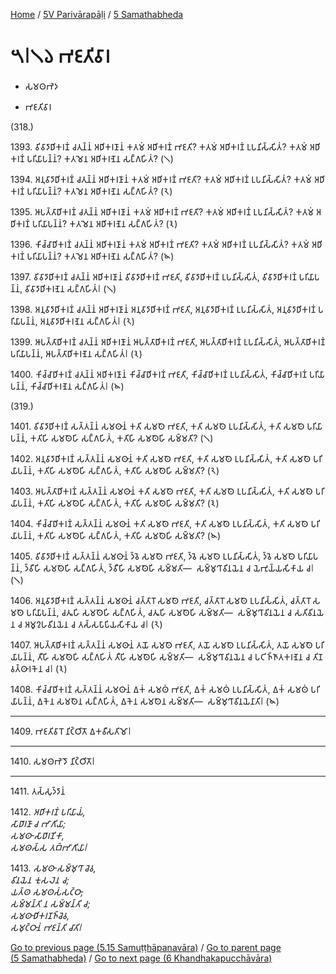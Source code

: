 
[Home](/) / [5V Parivārapāḷi](...md) / [5 Samathabheda](../5V/5.md)

# 𑁫𑁇𑁧𑁬 𑀪𑀚𑀢𑀺𑀯𑀸𑀭

* 𑀲𑀫𑀣𑀪𑁂𑀤

* 𑀪𑀚𑀢𑀺𑀯𑀸𑀭

(318.)

1393\. 𑀯𑀺𑀯𑀸𑀤𑀸𑀥𑀺𑀓𑀭𑀡𑀁 𑀘𑀢𑀼𑀦𑁆𑀦𑀁 𑀅𑀥𑀺𑀓𑀭𑀡𑀸𑀦𑀁 𑀓𑀢𑀫𑀁 𑀅𑀥𑀺𑀓𑀭𑀡𑀁 𑀪𑀚𑀢𑀺? 𑀓𑀢𑀫𑀁 𑀅𑀥𑀺𑀓𑀭𑀡𑀁 𑀉𑀧𑀦𑀺𑀲𑁆𑀲𑀺𑀢𑀁? 𑀓𑀢𑀫𑀁 𑀅𑀥𑀺𑀓𑀭𑀡𑀁 𑀧𑀭𑀺𑀬𑀸𑀧𑀦𑁆𑀦𑀁? 𑀓𑀢𑀫𑁂𑀦 𑀅𑀥𑀺𑀓𑀭𑀡𑁂𑀦 𑀲𑀗𑁆𑀕𑀳𑀺𑀢𑀁? (𑁧)

1394\. 𑀅𑀦𑀼𑀯𑀸𑀤𑀸𑀥𑀺𑀓𑀭𑀡𑀁 𑀘𑀢𑀼𑀦𑁆𑀦𑀁 𑀅𑀥𑀺𑀓𑀭𑀡𑀸𑀦𑀁 𑀓𑀢𑀫𑀁 𑀅𑀥𑀺𑀓𑀭𑀡𑀁 𑀪𑀚𑀢𑀺? 𑀓𑀢𑀫𑀁 𑀅𑀥𑀺𑀓𑀭𑀡𑀁 𑀉𑀧𑀦𑀺𑀲𑁆𑀲𑀺𑀢𑀁? 𑀓𑀢𑀫𑀁 𑀅𑀥𑀺𑀓𑀭𑀡𑀁 𑀧𑀭𑀺𑀬𑀸𑀧𑀦𑁆𑀦𑀁? 𑀓𑀢𑀫𑁂𑀦 𑀅𑀥𑀺𑀓𑀭𑀡𑁂𑀦 𑀲𑀗𑁆𑀕𑀳𑀺𑀢𑀁? (𑁨)

1395\. 𑀆𑀧𑀢𑁆𑀢𑀸𑀥𑀺𑀓𑀭𑀡𑀁 𑀘𑀢𑀼𑀦𑁆𑀦𑀁 𑀅𑀥𑀺𑀓𑀭𑀡𑀸𑀦𑀁 𑀓𑀢𑀫𑀁 𑀅𑀥𑀺𑀓𑀭𑀡𑀁 𑀪𑀚𑀢𑀺? 𑀓𑀢𑀫𑀁 𑀅𑀥𑀺𑀓𑀭𑀡𑀁 𑀉𑀧𑀦𑀺𑀲𑁆𑀲𑀺𑀢𑀁? 𑀓𑀢𑀫𑀁 𑀅𑀥𑀺𑀓𑀭𑀡𑀁 𑀧𑀭𑀺𑀬𑀸𑀧𑀦𑁆𑀦𑀁? 𑀓𑀢𑀫𑁂𑀦 𑀅𑀥𑀺𑀓𑀭𑀡𑁂𑀦 𑀲𑀗𑁆𑀕𑀳𑀺𑀢𑀁? (𑁩)

1396\. 𑀓𑀺𑀘𑁆𑀘𑀸𑀥𑀺𑀓𑀭𑀡𑀁 𑀘𑀢𑀼𑀦𑁆𑀦𑀁 𑀅𑀥𑀺𑀓𑀭𑀡𑀸𑀦𑀁 𑀓𑀢𑀫𑀁 𑀅𑀥𑀺𑀓𑀭𑀡𑀁 𑀪𑀚𑀢𑀺? 𑀓𑀢𑀫𑀁 𑀅𑀥𑀺𑀓𑀭𑀡𑀁 𑀉𑀧𑀦𑀺𑀲𑁆𑀲𑀺𑀢𑀁? 𑀓𑀢𑀫𑀁 𑀅𑀥𑀺𑀓𑀭𑀡𑀁 𑀧𑀭𑀺𑀬𑀸𑀧𑀦𑁆𑀦𑀁? 𑀓𑀢𑀫𑁂𑀦 𑀅𑀥𑀺𑀓𑀭𑀡𑁂𑀦 𑀲𑀗𑁆𑀕𑀳𑀺𑀢𑀁? (𑁪)

1397\. 𑀯𑀺𑀯𑀸𑀤𑀸𑀥𑀺𑀓𑀭𑀡𑀁 𑀘𑀢𑀼𑀦𑁆𑀦𑀁 𑀅𑀥𑀺𑀓𑀭𑀡𑀸𑀦𑀁 𑀯𑀺𑀯𑀸𑀤𑀸𑀥𑀺𑀓𑀭𑀡𑀁 𑀪𑀚𑀢𑀺, 𑀯𑀺𑀯𑀸𑀤𑀸𑀥𑀺𑀓𑀭𑀡𑀁 𑀉𑀧𑀦𑀺𑀲𑁆𑀲𑀺𑀢𑀁, 𑀯𑀺𑀯𑀸𑀤𑀸𑀥𑀺𑀓𑀭𑀡𑀁 𑀧𑀭𑀺𑀬𑀸𑀧𑀦𑁆𑀦𑀁, 𑀯𑀺𑀯𑀸𑀤𑀸𑀥𑀺𑀓𑀭𑀡𑁂𑀦 𑀲𑀗𑁆𑀕𑀳𑀺𑀢𑀁𑁇 (𑁧)

1398\. 𑀅𑀦𑀼𑀯𑀸𑀤𑀸𑀥𑀺𑀓𑀭𑀡𑀁 𑀘𑀢𑀼𑀦𑁆𑀦𑀁 𑀅𑀥𑀺𑀓𑀭𑀡𑀸𑀦𑀁 𑀅𑀦𑀼𑀯𑀸𑀤𑀸𑀥𑀺𑀓𑀭𑀡𑀁 𑀪𑀚𑀢𑀺, 𑀅𑀦𑀼𑀯𑀸𑀤𑀸𑀥𑀺𑀓𑀭𑀡𑀁 𑀉𑀧𑀦𑀺𑀲𑁆𑀲𑀺𑀢𑀁, 𑀅𑀦𑀼𑀯𑀸𑀤𑀸𑀥𑀺𑀓𑀭𑀡𑀁 𑀧𑀭𑀺𑀬𑀸𑀧𑀦𑁆𑀦𑀁, 𑀅𑀦𑀼𑀯𑀸𑀤𑀸𑀥𑀺𑀓𑀭𑀡𑁂𑀦 𑀲𑀗𑁆𑀕𑀳𑀺𑀢𑀁𑁇 (𑁨)

1399\. 𑀆𑀧𑀢𑁆𑀢𑀸𑀥𑀺𑀓𑀭𑀡𑀁 𑀘𑀢𑀼𑀦𑁆𑀦𑀁 𑀅𑀥𑀺𑀓𑀭𑀡𑀸𑀦𑀁 𑀆𑀧𑀢𑁆𑀢𑀸𑀥𑀺𑀓𑀭𑀡𑀁 𑀪𑀚𑀢𑀺, 𑀆𑀧𑀢𑁆𑀢𑀸𑀥𑀺𑀓𑀭𑀡𑀁 𑀉𑀧𑀦𑀺𑀲𑁆𑀲𑀺𑀢𑀁, 𑀆𑀧𑀢𑁆𑀢𑀸𑀥𑀺𑀓𑀭𑀡𑀁 𑀧𑀭𑀺𑀬𑀸𑀧𑀦𑁆𑀦𑀁, 𑀆𑀧𑀢𑁆𑀢𑀸𑀥𑀺𑀓𑀭𑀡𑁂𑀦 𑀲𑀗𑁆𑀕𑀳𑀺𑀢𑀁𑁇 (𑁩)

1400\. 𑀓𑀺𑀘𑁆𑀘𑀸𑀥𑀺𑀓𑀭𑀡𑀁 𑀘𑀢𑀼𑀦𑁆𑀦𑀁 𑀅𑀥𑀺𑀓𑀭𑀡𑀸𑀦𑀁 𑀓𑀺𑀘𑁆𑀘𑀸𑀥𑀺𑀓𑀭𑀡𑀁 𑀪𑀚𑀢𑀺, 𑀓𑀺𑀘𑁆𑀘𑀸𑀥𑀺𑀓𑀭𑀡𑀁 𑀉𑀧𑀦𑀺𑀲𑁆𑀲𑀺𑀢𑀁, 𑀓𑀺𑀘𑁆𑀘𑀸𑀥𑀺𑀓𑀭𑀡𑀁 𑀧𑀭𑀺𑀬𑀸𑀧𑀦𑁆𑀦𑀁, 𑀓𑀺𑀘𑁆𑀘𑀸𑀥𑀺𑀓𑀭𑀡𑁂𑀦 𑀲𑀗𑁆𑀕𑀳𑀺𑀢𑀁𑁇 (𑁪)

(319.)

1401\. 𑀯𑀺𑀯𑀸𑀤𑀸𑀥𑀺𑀓𑀭𑀡𑀁 𑀲𑀢𑁆𑀢𑀦𑁆𑀦𑀁 𑀲𑀫𑀣𑀸𑀦𑀁 𑀓𑀢𑀺 𑀲𑀫𑀣𑁂 𑀪𑀚𑀢𑀺, 𑀓𑀢𑀺 𑀲𑀫𑀣𑁂 𑀉𑀧𑀦𑀺𑀲𑁆𑀲𑀺𑀢𑀁, 𑀓𑀢𑀺 𑀲𑀫𑀣𑁂 𑀧𑀭𑀺𑀬𑀸𑀧𑀦𑁆𑀦𑀁, 𑀓𑀢𑀺𑀳𑀺 𑀲𑀫𑀣𑁂𑀳𑀺 𑀲𑀗𑁆𑀕𑀳𑀺𑀢𑀁, 𑀓𑀢𑀺𑀳𑀺 𑀲𑀫𑀣𑁂𑀳𑀺 𑀲𑀫𑁆𑀫𑀢𑀺? (𑁧)

1402\. 𑀅𑀦𑀼𑀯𑀸𑀤𑀸𑀥𑀺𑀓𑀭𑀡𑀁 𑀲𑀢𑁆𑀢𑀦𑁆𑀦𑀁 𑀲𑀫𑀣𑀸𑀦𑀁 𑀓𑀢𑀺 𑀲𑀫𑀣𑁂 𑀪𑀚𑀢𑀺, 𑀓𑀢𑀺 𑀲𑀫𑀣𑁂 𑀉𑀧𑀦𑀺𑀲𑁆𑀲𑀺𑀢𑀁, 𑀓𑀢𑀺 𑀲𑀫𑀣𑁂 𑀧𑀭𑀺𑀬𑀸𑀧𑀦𑁆𑀦𑀁, 𑀓𑀢𑀺𑀳𑀺 𑀲𑀫𑀣𑁂𑀳𑀺 𑀲𑀗𑁆𑀕𑀳𑀺𑀢𑀁, 𑀓𑀢𑀺𑀳𑀺 𑀲𑀫𑀣𑁂𑀳𑀺 𑀲𑀫𑁆𑀫𑀢𑀺? (𑁨)

1403\. 𑀆𑀧𑀢𑁆𑀢𑀸𑀥𑀺𑀓𑀭𑀡𑀁 𑀲𑀢𑁆𑀢𑀦𑁆𑀦𑀁 𑀲𑀫𑀣𑀸𑀦𑀁 𑀓𑀢𑀺 𑀲𑀫𑀣𑁂 𑀪𑀚𑀢𑀺, 𑀓𑀢𑀺 𑀲𑀫𑀣𑁂 𑀉𑀧𑀦𑀺𑀲𑁆𑀲𑀺𑀢𑀁, 𑀓𑀢𑀺 𑀲𑀫𑀣𑁂 𑀧𑀭𑀺𑀬𑀸𑀧𑀦𑁆𑀦𑀁, 𑀓𑀢𑀺𑀳𑀺 𑀲𑀫𑀣𑁂𑀳𑀺 𑀲𑀗𑁆𑀕𑀳𑀺𑀢𑀁, 𑀓𑀢𑀺𑀳𑀺 𑀲𑀫𑀣𑁂𑀳𑀺 𑀲𑀫𑁆𑀫𑀢𑀺? (𑁩)

1404\. 𑀓𑀺𑀘𑁆𑀘𑀸𑀥𑀺𑀓𑀭𑀡𑀁 𑀲𑀢𑁆𑀢𑀦𑁆𑀦𑀁 𑀲𑀫𑀣𑀸𑀦𑀁 𑀓𑀢𑀺 𑀲𑀫𑀣𑁂 𑀪𑀚𑀢𑀺, 𑀓𑀢𑀺 𑀲𑀫𑀣𑁂 𑀉𑀧𑀦𑀺𑀲𑁆𑀲𑀺𑀢𑀁, 𑀓𑀢𑀺 𑀲𑀫𑀣𑁂 𑀧𑀭𑀺𑀬𑀸𑀧𑀦𑁆𑀦𑀁, 𑀓𑀢𑀺𑀳𑀺 𑀲𑀫𑀣𑁂𑀳𑀺 𑀲𑀗𑁆𑀕𑀳𑀺𑀢𑀁, 𑀓𑀢𑀺𑀳𑀺 𑀲𑀫𑀣𑁂𑀳𑀺 𑀲𑀫𑁆𑀫𑀢𑀺? (𑁪)

1405\. 𑀯𑀺𑀯𑀸𑀤𑀸𑀥𑀺𑀓𑀭𑀡𑀁 𑀲𑀢𑁆𑀢𑀦𑁆𑀦𑀁 𑀲𑀫𑀣𑀸𑀦𑀁 𑀤𑁆𑀯𑁂 𑀲𑀫𑀣𑁂 𑀪𑀚𑀢𑀺, 𑀤𑁆𑀯𑁂 𑀲𑀫𑀣𑁂 𑀉𑀧𑀦𑀺𑀲𑁆𑀲𑀺𑀢𑀁, 𑀤𑁆𑀯𑁂 𑀲𑀫𑀣𑁂 𑀧𑀭𑀺𑀬𑀸𑀧𑀦𑁆𑀦𑀁, 𑀤𑁆𑀯𑀻𑀳𑀺 𑀲𑀫𑀣𑁂𑀳𑀺 𑀲𑀗𑁆𑀕𑀳𑀺𑀢𑀁, 𑀤𑁆𑀯𑀻𑀳𑀺 𑀲𑀫𑀣𑁂𑀳𑀺 𑀲𑀫𑁆𑀫𑀢𑀺—  𑀲𑀫𑁆𑀫𑀼𑀔𑀸𑀯𑀺𑀦𑀬𑁂𑀦 𑀘 𑀬𑁂𑀪𑀼𑀬𑁆𑀬𑀲𑀺𑀓𑀸𑀬 𑀘𑁇 (𑁧)

1406\. 𑀅𑀦𑀼𑀯𑀸𑀤𑀸𑀥𑀺𑀓𑀭𑀡𑀁 𑀲𑀢𑁆𑀢𑀦𑁆𑀦𑀁 𑀲𑀫𑀣𑀸𑀦𑀁 𑀘𑀢𑁆𑀢𑀸𑀭𑁄 𑀲𑀫𑀣𑁂 𑀪𑀚𑀢𑀺, 𑀘𑀢𑁆𑀢𑀸𑀭𑁄 𑀲𑀫𑀣𑁂 𑀉𑀧𑀦𑀺𑀲𑁆𑀲𑀺𑀢𑀁, 𑀘𑀢𑁆𑀢𑀸𑀭𑁄 𑀲𑀫𑀣𑁂 𑀧𑀭𑀺𑀬𑀸𑀧𑀦𑁆𑀦𑀁, 𑀘𑀢𑀽𑀳𑀺 𑀲𑀫𑀣𑁂𑀳𑀺 𑀲𑀗𑁆𑀕𑀳𑀺𑀢𑀁, 𑀘𑀢𑀽𑀳𑀺 𑀲𑀫𑀣𑁂𑀳𑀺 𑀲𑀫𑁆𑀫𑀢𑀺—  𑀲𑀫𑁆𑀫𑀼𑀔𑀸𑀯𑀺𑀦𑀬𑁂𑀦 𑀘 𑀲𑀢𑀺𑀯𑀺𑀦𑀬𑁂𑀦 𑀘 𑀅𑀫𑀽𑀍𑀳𑀯𑀺𑀦𑀬𑁂𑀦 𑀘 𑀢𑀲𑁆𑀲𑀧𑀸𑀧𑀺𑀬𑀲𑀺𑀓𑀸𑀬 𑀘𑁇 (𑁨)

1407\. 𑀆𑀧𑀢𑁆𑀢𑀸𑀥𑀺𑀓𑀭𑀡𑀁 𑀲𑀢𑁆𑀢𑀦𑁆𑀦𑀁 𑀲𑀫𑀣𑀸𑀦𑀁 𑀢𑀬𑁄 𑀲𑀫𑀣𑁂 𑀪𑀚𑀢𑀺, 𑀢𑀬𑁄 𑀲𑀫𑀣𑁂 𑀉𑀧𑀦𑀺𑀲𑁆𑀲𑀺𑀢𑀁, 𑀢𑀬𑁄 𑀲𑀫𑀣𑁂 𑀧𑀭𑀺𑀬𑀸𑀧𑀦𑁆𑀦𑀁, 𑀢𑀻𑀳𑀺 𑀲𑀫𑀣𑁂𑀳𑀺 𑀲𑀗𑁆𑀕𑀳𑀺𑀢𑀁 𑀢𑀻𑀳𑀺 𑀲𑀫𑀣𑁂𑀳𑀺 𑀲𑀫𑁆𑀫𑀢𑀺—  𑀲𑀫𑁆𑀫𑀼𑀔𑀸𑀯𑀺𑀦𑀬𑁂𑀦 𑀘 𑀧𑀝𑀺𑀜𑁆𑀜𑀸𑀢𑀓𑀭𑀡𑁂𑀦 𑀘 𑀢𑀺𑀡𑀯𑀢𑁆𑀣𑀸𑀭𑀓𑁂𑀦 𑀘𑁇 (𑁩)

1408\. 𑀓𑀺𑀘𑁆𑀘𑀸𑀥𑀺𑀓𑀭𑀡𑀁 𑀲𑀢𑁆𑀢𑀦𑁆𑀦𑀁 𑀲𑀫𑀣𑀸𑀦𑀁 𑀏𑀓𑀁 𑀲𑀫𑀣𑀁 𑀪𑀚𑀢𑀺, 𑀏𑀓𑀁 𑀲𑀫𑀣𑀁 𑀉𑀧𑀦𑀺𑀲𑁆𑀲𑀺𑀢𑀁, 𑀏𑀓𑀁 𑀲𑀫𑀣𑀁 𑀧𑀭𑀺𑀬𑀸𑀧𑀦𑁆𑀦𑀁, 𑀏𑀓𑁂𑀦 𑀲𑀫𑀣𑁂𑀦 𑀲𑀗𑁆𑀕𑀳𑀺𑀢𑀁, 𑀏𑀓𑁂𑀦 𑀲𑀫𑀣𑁂𑀦 𑀲𑀫𑁆𑀫𑀢𑀺—  𑀲𑀫𑁆𑀫𑀼𑀔𑀸𑀯𑀺𑀦𑀬𑁂𑀦𑀸𑀢𑀺𑁇 (𑁪)

---

1409\. 𑀪𑀚𑀢𑀺𑀯𑀸𑀭𑁄 𑀦𑀺𑀝𑁆𑀞𑀺𑀢𑁄 𑀏𑀓𑀯𑀻𑀲𑀢𑀺𑀫𑁄𑁇



---

1410\. 𑀲𑀫𑀣𑀪𑁂𑀤𑁄 𑀦𑀺𑀝𑁆𑀞𑀺𑀢𑁄𑁇



---

1411\. 𑀢𑀲𑁆𑀲𑀼𑀤𑁆𑀤𑀸𑀦𑀁



1412\. _𑀅𑀥𑀺𑀓𑀭𑀡𑀁 𑀧𑀭𑀺𑀬𑀸𑀬𑀁,_  
_𑀲𑀸𑀥𑀸𑀭𑀡𑀸 𑀘 𑀪𑀸𑀕𑀺𑀬𑀸;_  
_𑀲𑀫𑀣𑀸 𑀲𑀸𑀥𑀸𑀭𑀡𑀺𑀓𑀸,_  
_𑀲𑀫𑀣𑀲𑁆𑀲 𑀢𑀩𑁆𑀪𑀸𑀕𑀺𑀬𑀸𑁇_  


1413\. _𑀲𑀫𑀣𑀸 𑀲𑀫𑁆𑀫𑀼𑀔𑀸 𑀘𑁂𑀯,_  
_𑀯𑀺𑀦𑀬𑁂𑀦 𑀓𑀼𑀲𑀮𑁂𑀦 𑀘;_  
_𑀬𑀢𑁆𑀣 𑀲𑀫𑀣𑀲𑀁𑀲𑀝𑁆𑀞𑀸,_  
_𑀲𑀫𑁆𑀫𑀦𑁆𑀢𑀺 𑀦 𑀲𑀫𑁆𑀫𑀦𑁆𑀢𑀺 𑀘;_  
_𑀲𑀫𑀣𑀸𑀥𑀺𑀓𑀭𑀡𑀜𑁆𑀘𑁂𑀯,_  
_𑀲𑀫𑀼𑀝𑁆𑀞𑀸𑀦𑀁 𑀪𑀚𑀦𑁆𑀢𑀺 𑀘𑀸𑀢𑀺𑁇_  


[Go to previous page (5.15 Samuṭṭhāpanavāra)](5.15.md) / [Go to parent page (5 Samathabheda)](../5V/5.md) / [Go to next page (6 Khandhakapucchāvāra)](../6.md)



